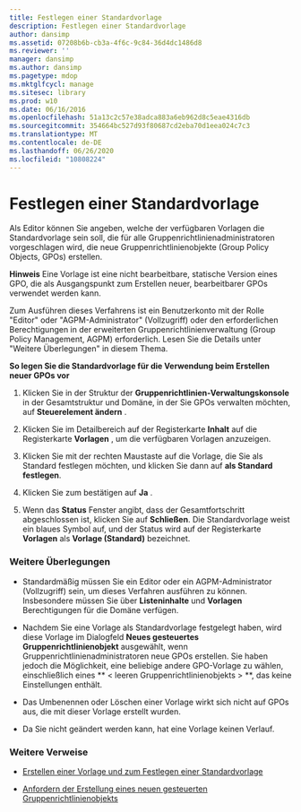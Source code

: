 ```yaml
---
title: Festlegen einer Standardvorlage
description: Festlegen einer Standardvorlage
author: dansimp
ms.assetid: 07208b6b-cb3a-4f6c-9c84-36d4dc1486d8
ms.reviewer: ''
manager: dansimp
ms.author: dansimp
ms.pagetype: mdop
ms.mktglfcycl: manage
ms.sitesec: library
ms.prod: w10
ms.date: 06/16/2016
ms.openlocfilehash: 51a13c2c57e38adca883a6eb962d8c5eae4316db
ms.sourcegitcommit: 354664bc527d93f80687cd2eba70d1eea024c7c3
ms.translationtype: MT
ms.contentlocale: de-DE
ms.lasthandoff: 06/26/2020
ms.locfileid: "10808224"
---
```

# Festlegen einer Standardvorlage


Als Editor können Sie angeben, welche der verfügbaren Vorlagen die Standardvorlage sein soll, die für alle Gruppenrichtlinienadministratoren vorgeschlagen wird, die neue Gruppenrichtlinienobjekte (Group Policy Objects, GPOs) erstellen.

**Hinweis**  Eine Vorlage ist eine nicht bearbeitbare, statische Version eines GPO, die als Ausgangspunkt zum Erstellen neuer, bearbeitbarer GPOs verwendet werden kann.

 

Zum Ausführen dieses Verfahrens ist ein Benutzerkonto mit der Rolle "Editor" oder "AGPM-Administrator" (Vollzugriff) oder den erforderlichen Berechtigungen in der erweiterten Gruppenrichtlinienverwaltung (Group Policy Management, AGPM) erforderlich. Lesen Sie die Details unter "Weitere Überlegungen" in diesem Thema.

**So legen Sie die Standardvorlage für die Verwendung beim Erstellen neuer GPOs vor**

1.  Klicken Sie in der Struktur der **Gruppenrichtlinien-Verwaltungskonsole** in der Gesamtstruktur und Domäne, in der Sie GPOs verwalten möchten, auf **Steuerelement ändern** .

2.  Klicken Sie im Detailbereich auf der Registerkarte **Inhalt** auf die Registerkarte **Vorlagen** , um die verfügbaren Vorlagen anzuzeigen.

3.  Klicken Sie mit der rechten Maustaste auf die Vorlage, die Sie als Standard festlegen möchten, und klicken Sie dann auf **als Standard festlegen**.

4.  Klicken Sie zum bestätigen auf **Ja** .

5.  Wenn das **Status** Fenster angibt, dass der Gesamtfortschritt abgeschlossen ist, klicken Sie auf **Schließen**. Die Standardvorlage weist ein blaues Symbol auf, und der Status wird auf der Registerkarte **Vorlagen** als **Vorlage (Standard)** bezeichnet.

### Weitere Überlegungen

-   Standardmäßig müssen Sie ein Editor oder ein AGPM-Administrator (Vollzugriff) sein, um dieses Verfahren ausführen zu können. Insbesondere müssen Sie über **Listeninhalte** und **Vorlagen** Berechtigungen für die Domäne verfügen.

-   Nachdem Sie eine Vorlage als Standardvorlage festgelegt haben, wird diese Vorlage im Dialogfeld **Neues gesteuertes Gruppenrichtlinienobjekt** ausgewählt, wenn Gruppenrichtlinienadministratoren neue GPOs erstellen. Sie haben jedoch die Möglichkeit, eine beliebige andere GPO-Vorlage zu wählen, einschließlich eines ** &lt; leeren Gruppenrichtlinienobjekts &gt; **, das keine Einstellungen enthält.

-   Das Umbenennen oder Löschen einer Vorlage wirkt sich nicht auf GPOs aus, die mit dieser Vorlage erstellt wurden.

-   Da Sie nicht geändert werden kann, hat eine Vorlage keinen Verlauf.

### Weitere Verweise

-   [Erstellen einer Vorlage und zum Festlegen einer Standardvorlage](creating-a-template-and-setting-a-default-template-agpm40.md)

-   [Anfordern der Erstellung eines neuen gesteuerten Gruppenrichtlinienobjekts](request-the-creation-of-a-new-controlled-gpo-agpm40.md)

 

 





